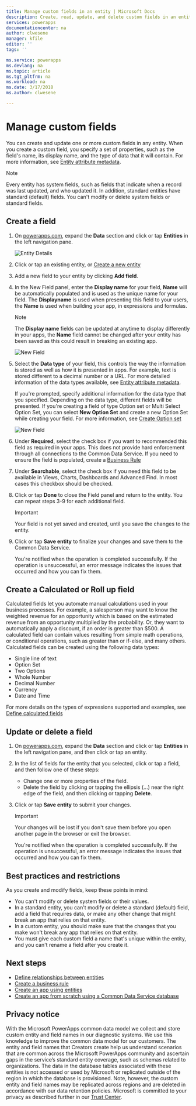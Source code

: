 ```yaml
---
title: Manage custom fields in an entity | Microsoft Docs
description: Create, read, update, and delete custom fields in an entity.
services: powerapps
documentationcenter: na
author: clwesene
manager: kfile
editor: ''
tags: ''

ms.service: powerapps
ms.devlang: na
ms.topic: article
ms.tgt_pltfrm: na
ms.workload: na
ms.date: 3/17/2018
ms.author: clwesene

---
```

# Manage custom fields
You can create and update one or more custom fields in any entity. When you create a custom field, you specify a set of properties, such as the field's name, its display name, and the type of data that it will contain. For more information, see [Entity attribute metadata](../../developer/common-data-service/entity-attribute-metadata.md).

> [!NOTE]
> Every entity has system fields, such as fields that indicate when a record was last updated, and who updated it. In addition, standard entities have standard (default) fields. You can't modify or delete system fields or standard fields. 

## Create a field

1. On [powerapps.com](https://web.powerapps.com), expand the **Data** section and click or tap **Entities** in the left navigation pane.

    ![Entity Details](./media/data-platform-cds-create-entity/entitylist.png "Entity List")

2. Click or tap an existing entity, or [Create a new entity](data-platform-create-entity.md)

3. Add a new field to your entity by clicking **Add field**.

4. In the New Field panel, enter the **Display name** for your field, **Name** will be automatically populated and is used as the unique name for your field. The **Displayname** is used when presenting this field to your users, the **Name** is used when building your app, in expressions and formulas.

    > [!NOTE]
    > The **Display name** fields can be updated at anytime to display differently in your apps, the **Name** field cannot be changed after your entity has been saved as this could result in breaking an existing app.

    ![New Field](./media/data-platform-cds-create-entity/newfieldpanel.png "New Field Panel")

5. Select the **Data type** of your field, this controls the way the information is stored as well as how it is presented in apps. For example, text is stored different to a decimal number or a URL. For more detailed information of the data types available, see [Entity attribute metadata](../../developer/common-data-service/entity-attribute-metadata.md).

    If you're prompted, specify additional information for the data type that you specified. Depending on the data type, different fields will be presented. If you're creating a field of type Option set or Multi Select Option Set, you can select **New Option Set** and create a new Option Set while creating your field. For more information, see [Create Option set](custom-picklists.md)

    ![New Field](./media/data-platform-cds-create-entity/newfieldpanel-2.png "New Field Panel")


7. Under **Required**, select the check box if you want to recommended this field as required in your apps. This does not provide hard enforcement through all connections to the Common Data Service. If you need to ensure the field is populated, create a [Business Rule](data-platform-create-business-rule.md)

8. Under **Searchable**, select the check box if you need this field to be available in Views, Charts, Dashboards and Advanced Find. In most cases this checkbox should be checked.

9. Click or tap **Done** to close the Field panel and return to the entity. You can repeat steps 3-9 for each additional field.
   
    > [!IMPORTANT]
    > Your field is not yet saved and created, until you save the changes to the entity.

10. Click or tap **Save entity** to finalize your changes and save them to the Common Data Service.

    You're notified when the operation is completed successfully. If the operation is unsuccessful, an error message indicates the issues that occurred and how you can fix them.

## Create a Calculated or Roll up field

Calculated fields let you automate manual calculations used in your business processes. For example, a salesperson may want to know the weighted revenue for an opportunity which is based on the estimated revenue from an opportunity multiplied by the probability. Or, they want to automatically apply a discount, if an order is greater than $500. A calculated field can contain values resulting from simple math operations, or conditional operations, such as greater than or if-else, and many others. Calculated fields can be created using the following data types:

* Single line of text
* Option Set
* Two Options
* Whole Number
* Decimal Number
* Currency
* Date and Time

For more details on the types of expressions supported and examples, see [Define calculated fields](/dynamics365/customer-engagement/customize/define-calculated-fields)


## Update or delete a field
1. On [powerapps.com](https://web.powerapps.com), expand the **Data** section and click or tap **Entities** in the left navigation pane, and then click or tap an entity.
2. In the list of fields for the entity that you selected, click or tap a field, and then follow one of these steps:
   
   * Change one or more properties of the field.
   * Delete the field by clicking or tapping the ellipsis (...) near the right edge of the field, and then clicking or tapping **Delete**.

3. Click or tap **Save entity** to submit your changes.
   
    > [!IMPORTANT]
    > Your changes will be lost if you don't save them before you open another page in the browser or exit the browser.

    You're notified when the operation is completed successfully. If the operation is unsuccessful, an error message indicates the issues that occurred and how you can fix them.

## Best practices and restrictions
As you create and modify fields, keep these points in mind:

* You can't modify or delete system fields or their values.
* In a standard entity, you can't modify or delete a standard (default) field, add a field that requires data, or make any other change that might break an app that relies on that entity.
* In a custom entity, you should make sure that the changes that you make won't break any app that relies on that entity.
* You must give each custom field a name that's unique within the entity, and you can't rename a field after you create it.

## Next steps
* [Define relationships between entities](data-platform-entity-lookup.md)
* [Create a business rule](data-platform-create-business-rule.md)
* [Create an app using entities](../canvas-apps/data-platform-create-app.md)
* [Create an app from scratch using a Common Data Service database](../canvas-apps/data-platform-create-app-scratch.md)

## Privacy notice
With the Microsoft PowerApps common data model we collect and store custom entity and field names in our diagnostic systems.  We use this knowledge to improve the common data model for our customers. The entity and field names that Creators create help us understand scenarios that are common across the Microsoft PowerApps community and ascertain gaps in the service’s standard entity coverage, such as schemas related to organizations. The data in the database tables associated with these entities is not accessed or used by Microsoft or replicated outside of the region in which the database is provisioned. Note, however, the custom entity and field names may be replicated across regions and are deleted in accordance with our data retention policies. Microsoft is committed to your privacy as described further in our [Trust Center](https://www.microsoft.com/trustcenter/Privacy/default.aspx).

